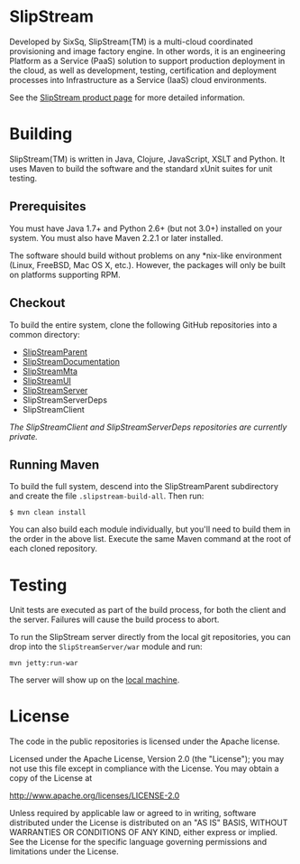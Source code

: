 # SlipStream

Developed by SixSq, SlipStream(TM) is a multi-cloud coordinated
provisioning and image factory engine. In other words, it is an
engineering Platform as a Service (PaaS) solution to support
production deployment in the cloud, as well as development, testing,
certification and deployment processes into Infrastructure as a
Service (IaaS) cloud environments.

See the [SlipStream product page][slipstream-info] for more detailed
information.

# Building

SlipStream(TM) is written in Java, Clojure, JavaScript, XSLT and
Python.  It uses Maven to build the software and the standard xUnit
suites for unit testing.

## Prerequisites

You must have Java 1.7+ and Python 2.6+ (but not 3.0+) installed on
your system.  You must also have Maven 2.2.1 or later installed. 

The software should build without problems on any *nix-like
environment (Linux, FreeBSD, Mac OS X, etc.).  However, the packages
will only be built on platforms supporting RPM.

## Checkout

To build the entire system, clone the following GitHub repositories
into a common directory:

  * [SlipStreamParent](https://github.com/slipstream/SlipStreamParent)
  * [SlipStreamDocumentation](https://github.com/slipstream/SlipStreamDocumentation)
  * [SlipStreamMta](https://github.com/slipstream/SlipStreamMta)
  * [SlipStreamUI](https://github.com/slipstream/SlipStreamUI)
  * [SlipStreamServer](https://github.com/slipstream/SlipStreamServer)
  * SlipStreamServerDeps
  * SlipStreamClient

_The SlipStreamClient and SlipStreamServerDeps repositories are
currently private._

## Running Maven

To build the full system, descend into the SlipStreamParent
subdirectory and create the file `.slipstream-build-all`.  Then run:

```
$ mvn clean install
```

You can also build each module individually, but you'll need to build
them in the order in the above list.  Execute the same Maven command
at the root of each cloned repository.

# Testing

Unit tests are executed as part of the build process, for both the
client and the server.  Failures will cause the build process to
abort. 

To run the SlipStream server directly from the local git repositories,
you can drop into the `SlipStreamServer/war` module and run:
```
mvn jetty:run-war
```
The server will show up on the [local machine](http://localhost:8080). 

# License

The code in the public repositories is licensed under the Apache
license.

Licensed under the Apache License, Version 2.0 (the "License"); you
may not use this file except in compliance with the License.  You may
obtain a copy of the License at

http://www.apache.org/licenses/LICENSE-2.0

Unless required by applicable law or agreed to in writing, software
distributed under the License is distributed on an "AS IS" BASIS,
WITHOUT WARRANTIES OR CONDITIONS OF ANY KIND, either express or
implied.  See the License for the specific language governing
permissions and limitations under the License.


[slipstream-info]: http://sixsq.com/products/slipstream.html
